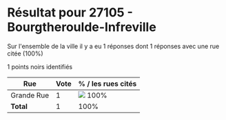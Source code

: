 # Résultat pour 27105 - Bourgtheroulde-Infreville

Sur l'ensemble de la ville il y a eu 1 réponses dont 1 réponses avec une rue citée (100%)

1 points noirs identifiés

| Rue | Vote | % / les rues cités|
|-----|------|-------------------|
| Grande Rue | 1 | <img src="../../img/bar_100.gif" />&nbsp;100%|
| **Total** | 1 | 100%|
